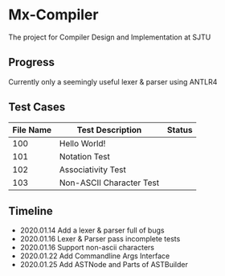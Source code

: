 # Mx-Compiler

The project for Compiler Design and Implementation at SJTU

## Progress

Currently only a seemingly useful lexer & parser using ANTLR4

## Test Cases

File Name|Test Description|Status
---|---|---
100|Hello World!|
101|Notation Test|
102|Associativity Test|
103|Non-ASCII Character Test|

## Timeline

+ 2020.01.14 Add a lexer & parser full of bugs
+ 2020.01.16 Lexer & Parser pass incomplete tests
+ 2020.01.16 Support non-ascii characters
+ 2020.01.22 Add Commandline Args Interface
+ 2020.01.25 Add ASTNode and Parts of ASTBuilder
